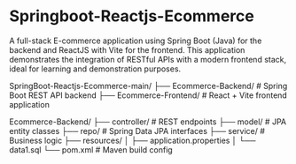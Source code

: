 # Springboot-Reactjs-Ecommerce
A full-stack E-commerce application using Spring Boot (Java) for the backend and ReactJS with Vite for the frontend. This application demonstrates the integration of RESTful APIs with a modern frontend stack, ideal for learning and demonstration purposes.

SpringBoot-Reactjs-Ecommerce-main/
├── Ecommerce-Backend/       # Spring Boot REST API backend
├── Ecommerce-Frontend/      # React + Vite frontend application

Ecommerce-Backend/
├── controller/      # REST endpoints
├── model/           # JPA entity classes
├── repo/            # Spring Data JPA interfaces
├── service/         # Business logic
├── resources/
│   ├── application.properties
│   └── data1.sql
└── pom.xml          # Maven build config
